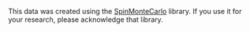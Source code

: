 This data was created using the [SpinMonteCarlo](https://github.com/yomichi/SpinMonteCarlo.jl) library. If you use it for your research, please acknowledge that library.
